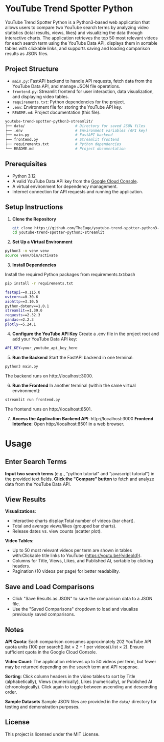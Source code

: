 # YouTube Trend Spotter Python

YouTube Trend Spotter Python is a Python3-based web application that allows users to compare two YouTube search terms by analyzing video statistics (total results, views, likes) and visualizing the data through interactive charts. The application retrieves the top 50 most relevant videos for each search term using the YouTube Data API, displays them in sortable tables with clickable links, and supports saving and loading comparison results as JSON files.

## Project Structure

- `main.py`: FastAPI backend to handle API requests, fetch data from the YouTube Data API, and manage JSON file operations.
- `frontend.py`: Streamlit frontend for user interaction, data visualization, and displaying video tables.
- `requirements.txt`: Python dependencies for the project.
- `.env`: Environment file for storing the YouTube API key.
- `README.md`: Project documentation (this file).

```bash
youtube-trend-spotter-python3-streamlit/
├── data/                       # Directory for saved JSON files
├── .env                        # Environment variables (API key)
├── main.py                     # FastAPI backend
├── frontend.py                 # Streamlit frontend
├── requirements.txt            # Python dependencies
└── README.md                   # Project documentation
```

## Prerequisites

- Python 3.12
- A valid YouTube Data API key from the [Google Cloud Console](https://console.cloud.google.com/).
- A virtual environment for dependency management.
- Internet connection for API requests and running the application.

## Setup Instructions

1. **Clone the Repository**
   ```bash
   git clone https://github.com/TheEuge/youtube-trend-spotter-python3-streamlit
   cd youtube-trend-spotter-python3-streamlit

2. **Set Up a Virtual Environment**

```bash
python3 -m venv venv
source venv/bin/activate
```

3. **Install Dependencies**

Install the required Python packages from requirements.txt:bash

```bash
pip install -r requirements.txt
```
```bash
fastapi==0.115.0
uvicorn==0.30.6
aiohttp==3.10.5
python-dotenv==1.0.1
streamlit==1.39.0
requests==2.32.3
pandas==2.2.3
plotly==5.24.1
```
4. **Configure the YouTube API Key**
Create a .env file in the project root and add your YouTube Data API key:

```bash
API_KEY=your_youtube_api_key_here
```

5. **Run the Backend**
Start the FastAPI backend in one terminal:

```bash
python3 main.py
```

The backend runs on http://localhost:3000.

6. **Run the Frontend**
In another terminal (within the same virtual environment):

```bash
streamlit run frontend.py
```
The frontend runs on http://localhost:8501.

7. **Access the Application**
**Backend API**: http://localhost:3000
**Frontend Interface**: Open http://localhost:8501 in a web browser.

# Usage

## Enter Search Terms
**Input two search terms** (e.g., "python tutorial" and "javascript tutorial") in the provided text fields.
**Click the "Compare" button** to fetch and analyze data from the YouTube Data API.

## View Results
**Visualizations**: 
- Interactive charts display:Total number of videos (bar chart).
- Total and average views/likes (grouped bar charts).
- Release dates vs. view counts (scatter plot).

**Video Tables**:
- Up to 50 most relevant videos per term are shown in tables with:Clickable title links to YouTube (https://youtu.be/{videoId}).
- Columns for Title, Views, Likes, and Published At, sortable by clicking headers.
- Pagination (10 videos per page) for better readability.

## **Save** and **Load** Comparisons
- Click "Save Results as JSON" to save the comparison data to a JSON file.
- Use the "Saved Comparisons" dropdown to load and visualize previously saved comparisons.

## Notes

**API Quota**: Each comparison consumes approximately 202 YouTube API quota units (100 per search().list × 2 + 1 per videos().list × 2). Ensure sufficient quota in the Google Cloud Console.

**Video Count**: The application retrieves up to 50 videos per term, but fewer may be returned depending on the search term and API response.

**Sorting**: Click column headers in the video tables to sort by Title (alphabetically), Views (numerically), Likes (numerically), or Published At (chronologically). Click again to toggle between ascending and descending order.

**Sample Datasets**
Sample JSON files are provided in the `data/` directory for testing and demonstration purposes.

## License

This project is licensed under the MIT License.

